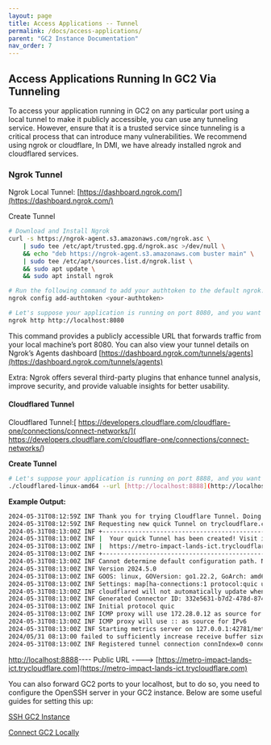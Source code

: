 ```yaml
---
layout: page
title: Access Applications -- Tunnel 
permalink: /docs/access-applications/
parent: "GC2 Instance Documentation"
nav_order: 7
---
```


## Access Applications Running In GC2 Via Tunneling
To access your application running in GC2 on any particular port using a local tunnel to make it publicly accessible, you can use any tunneling service. However, ensure that it is a trusted service since tunneling is a critical process that can introduce many vulnerabilities. We recommend using ngrok or cloudflare, In DMI, we have already installed ngrok and cloudflared services.

### Ngrok Tunnel
Ngrok Local Tunnel: [https://dashboard.ngrok.com/](https://dashboard.ngrok.com/)

Create Tunnel

```bash
# Download and Install Ngrok
curl -s https://ngrok-agent.s3.amazonaws.com/ngrok.asc \
	| sudo tee /etc/apt/trusted.gpg.d/ngrok.asc >/dev/null \
	&& echo "deb https://ngrok-agent.s3.amazonaws.com buster main" \
	| sudo tee /etc/apt/sources.list.d/ngrok.list \
	&& sudo apt update \
	&& sudo apt install ngrok
```
```bash
# Run the following command to add your authtoken to the default ngrok.yml, Get your authtoken here:https://dashboard.ngrok.com/get-started/your-authtoken
ngrok config add-authtoken <your-authtoken>
```
```bash
# Let's suppose your application is running on port 8080, and you want to make that port publicly available
ngrok http http://localhost:8080
```

This command provides a publicly accessible URL that forwards traffic from your local machine’s port 8080. You can also view your tunnel details on Ngrok’s Agents dashboard [https://dashboard.ngrok.com/tunnels/agents](https://dashboard.ngrok.com/tunnels/agents)

Extra: Ngrok offers several third-party plugins that enhance tunnel analysis, improve security, and provide valuable insights for better usability.

#### Cloudflared Tunnel
Cloudflared Tunnel:[ https://developers.cloudflare.com/cloudflare-one/connections/connect-networks/]( https://developers.cloudflare.com/cloudflare-one/connections/connect-networks/)

**Create Tunnel**
```bash
# Let's suppose your application is running on port 8888, and you want to make that port publicly available
./cloudflared-linux-amd64 --url [http://localhost:8888](http://localhost:8888)
```
**Example Output:**
```bash
2024-05-31T08:12:59Z INF Thank you for trying Cloudflare Tunnel. Doing so, without a Cloudflare account, is a quick way to experiment and try it out. However, be aware that these account-less Tunnels have no uptime guarantee. If you intend to use Tunnels in production you should use a pre-created named tunnel by following: https://developers.cloudflare.com/cloudflare-one/connections/connect-apps
2024-05-31T08:12:59Z INF Requesting new quick Tunnel on trycloudflare.com...
2024-05-31T08:13:00Z INF +--------------------------------------------------------------------------------------------+
2024-05-31T08:13:00Z INF |  Your quick Tunnel has been created! Visit it at (it may take some time to be reachable):  |
2024-05-31T08:13:00Z INF |  https://metro-impact-lands-ict.trycloudflare.com                                          |
2024-05-31T08:13:00Z INF +--------------------------------------------------------------------------------------------+
2024-05-31T08:13:00Z INF Cannot determine default configuration path. No file [config.yml config.yaml] in [~/.cloudflared ~/.cloudflare-warp ~/cloudflare-warp /etc/cloudflared /usr/local/etc/cloudflared]
2024-05-31T08:13:00Z INF Version 2024.5.0
2024-05-31T08:13:00Z INF GOOS: linux, GOVersion: go1.22.2, GoArch: amd64
2024-05-31T08:13:00Z INF Settings: map[ha-connections:1 protocol:quic url:http://localhost:8888]
2024-05-31T08:13:00Z INF cloudflared will not automatically update when run from the shell. To enable auto-updates, run cloudflared as a service: https://developers.cloudflare.com/cloudflare-one/connections/connect-apps/run-tunnel/as-a-service/
2024-05-31T08:13:00Z INF Generated Connector ID: 332e5631-b7d2-478d-874f-289a9d01f1af
2024-05-31T08:13:00Z INF Initial protocol quic
2024-05-31T08:13:00Z INF ICMP proxy will use 172.28.0.12 as source for IPv4
2024-05-31T08:13:00Z INF ICMP proxy will use :: as source for IPv6
2024-05-31T08:13:00Z INF Starting metrics server on 127.0.0.1:42781/metrics
2024/05/31 08:13:00 failed to sufficiently increase receive buffer size (was: 208 kiB, wanted: 2048 kiB, got: 416 kiB). See https://github.com/quic-go/quic-go/wiki/UDP-Buffer-Sizes for details.
2024-05-31T08:13:00Z INF Registered tunnel connection connIndex=0 connection=b22a9411-f190-41ec-8d40-27933bf07ae2 event=0 ip=198.41.192.7 location=sea01 protocol=quic
```

[http://localhost:8888](http://localhost:8888)---- Public URL ----> [https://metro-impact-lands-ict.trycloudflare.com](https://metro-impact-lands-ict.trycloudflare.com)

You can also forward GC2 ports to your localhost, but to do so, you need to configure the OpenSSH server in your GC2 instance. Below are some useful guides for setting this up:

[SSH GC2 Instance](/docs/ssh-gc2-instances)

[Connect GC2 Locally](/docs/connect-gc2-locally)